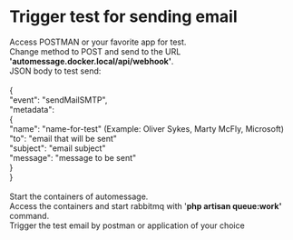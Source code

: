 # Trigger test for sending email

Access POSTMAN or your favorite app for test.\
Change method to POST and send to the URL **'automessage.docker.local/api/webhook'**.\
JSON body to test send: \
\
{\
&#x20;   "event": "sendMailSMTP",\
&#x20;   "metadata":\
&#x20;       {\
&#x20;           "name": "name-for-test" (Example: Oliver Sykes, Marty McFly, Microsoft)\
&#x20;           "to": "email that will be sent"\
&#x20;           "subject": "email subject"\
&#x20;           "message": "message to be sent"\
&#x20;       }\
}\
\
Start the containers of automessage.\
Access the containers and start rabbitmq with '**php artisan queue:work'** command.\
Trigger the test email by postman or application of your choice
